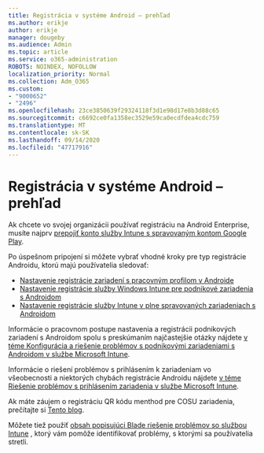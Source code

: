 ```yaml
---
title: Registrácia v systéme Android – prehľad
ms.author: erikje
author: erikje
manager: dougeby
ms.audience: Admin
ms.topic: article
ms.service: o365-administration
ROBOTS: NOINDEX, NOFOLLOW
localization_priority: Normal
ms.collection: Adm_O365
ms.custom:
- "9000652"
- "2496"
ms.openlocfilehash: 23ce3850639f29324118f3d1e98d17e8b3d88c65
ms.sourcegitcommit: c6692ce0fa1358ec3529e59ca0ecdfdea4cdc759
ms.translationtype: MT
ms.contentlocale: sk-SK
ms.lasthandoff: 09/14/2020
ms.locfileid: "47717916"
---
```

# <a name="android-enterprise-enrollment---overview"></a>Registrácia v systéme Android – prehľad

Ak chcete vo svojej organizácii používať registráciu na Android Enterprise, musíte najprv [prepojiť konto služby Intune s spravovaným kontom Google Play](https://docs.microsoft.com/intune/enrollment/connect-intune-android-enterprise). 

Po úspešnom pripojení si môžete vybrať vhodné kroky pre typ registrácie Androidu, ktorú majú používatelia sledovať:

- [Nastavenie registrácie zariadení s pracovným profilom v Androide](https://docs.microsoft.com/intune/enrollment/android-work-profile-enroll)
- [Nastavenie registrácie služby Windows Intune pre podnikové zariadenia s Androidom](https://docs.microsoft.com/intune/enrollment/android-kiosk-enroll)
- [Nastavenie registrácie služby Intune v plne spravovaných zariadeniach s Androidom](https://docs.microsoft.com/intune/enrollment/android-fully-managed-enroll)

Informácie o pracovnom postupe nastavenia a registrácii podnikových zariadení s Androidom spolu s preskúmaním najčastejšie otázky nájdete [v téme Konfigurácia a riešenie problémov s podnikovými zariadeniami s Androidom v službe Microsoft Intune](https://support.microsoft.com/help/4476974/configuring-and-troubleshooting-android-enterprise-devices-in-intune).

Informácie o riešení problémov s prihlásením k zariadeniam vo všeobecnosti a niektorých chybách registrácie Androidu nájdete [v téme Riešenie problémov s prihlásením zariadenia v službe Microsoft Intune](https://docs.microsoft.com/intune/enrollment/troubleshoot-device-enrollment-in-intune).

Ak máte záujem o registráciu QR kódu menthod pre COSU zariadenia, prečítajte si [Tento blog](https://techcommunity.microsoft.com/t5/Intune-Customer-Success/COSU-Configuration-and-Enrollment-using-the-QR-code-enrollment/ba-p/280184).

Môžete tiež použiť [obsah popisujúci Blade riešenie problémov so službou Intune](https://docs.microsoft.com/intune/fundamentals/help-desk-operators) , ktorý vám pomôže identifikovať problémy, s ktorými sa používatelia stretli.